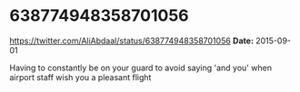 # 638774948358701056
https://twitter.com/AliAbdaal/status/638774948358701056
**Date:** 2015-09-01

Having to constantly be on your guard to avoid saying 'and you' when airport staff wish you a pleasant flight

